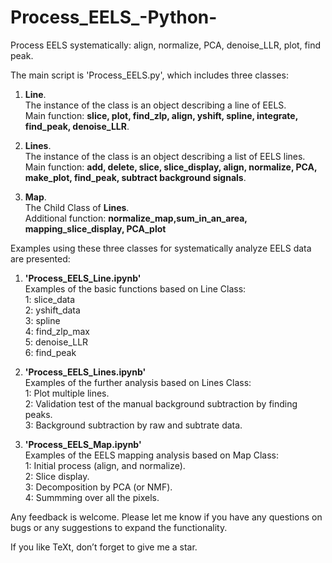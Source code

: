 # Process_EELS_-Python-
Process EELS systematically: align, normalize, PCA, denoise_LLR, plot, find peak.

The main script is 'Process_EELS.py', which includes three classes:  

1. **Line**.  
The instance of the class is an object describing a line of EELS.  
Main function: **slice, plot, find_zlp, align, yshift, spline, integrate, find_peak, denoise_LLR**.

2. **Lines**.  
The instance of the class is an object describing a list of EELS lines.  
Main function: **add, delete, slice, slice_display, align, normalize, PCA, make_plot, find_peak, subtract background signals**.

3. **Map**.  
The Child Class of **Lines**.  
Additional function: **normalize_map,sum_in_an_area, mapping_slice_display, PCA_plot**

Examples using these three classes for systematically analyze EELS data are presented:

1. **'Process_EELS_Line.ipynb'**  
Examples of the basic functions based on Line Class:  
1: slice_data  
2: yshift_data  
3: spline  
4: find_zlp_max  
5: denoise_LLR  
6: find_peak

1. **'Process_EELS_Lines.ipynb'**  
Examples of the further analysis based on Lines Class:  
1: Plot multiple lines.  
2: Validation test of the manual background subtraction by finding peaks.  
3: Background subtraction by raw and subtrate data. 

1. **'Process_EELS_Map.ipynb'**  
Examples of the EELS mapping analysis based on Map Class:  
1: Initial process (align, and normalize).  
2: Slice display.  
3: Decomposition by PCA (or NMF).  
4: Summming over all the pixels.  

Any feedback is welcome. Please let me know if you have any questions on bugs or any suggestions to expand the functionality.

If you like TeXt, don’t forget to give me a star.
